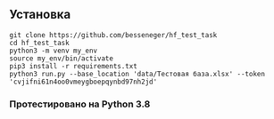 ## Установка
```
git clone https://github.com/besseneger/hf_test_task
cd hf_test_task
python3 -m venv my_env
source my_env/bin/activate
pip3 install -r requirements.txt
python3 run.py --base_location 'data/Тестовая база.xlsx' --token 'cvjifni61n4oo0vmeygboepqynbd97nh2jd'
```
### Протестировано на Python 3.8
